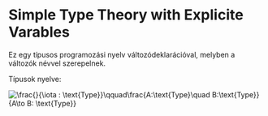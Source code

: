 # Simple Type Theory with Explicite Varables

Ez egy típusos programozási nyelv változódeklarációval, melyben a változók névvel szerepelnek. 

Típusok nyelve:

<img align="center" src="https://i.upmath.me/svg/%5Cfrac%7B%7D%7B%5Ciota%20%3A%20%5Ctext%7BType%7D%7D%5Cqquad%5Cfrac%7BA%3A%5Ctext%7BType%7D%5Cquad%20B%3A%5Ctext%7BType%7D%7D%7BA%5Cto%20B%3A%20%5Ctext%7BType%7D%7D" alt="\frac{}{\iota : \text{Type}}\qquad\frac{A:\text{Type}\quad B:\text{Type}}{A\to B: \text{Type}}" />

